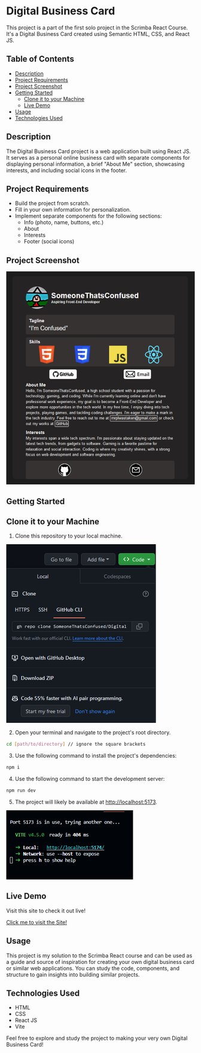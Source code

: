 # Digital Business Card

This project is a part of the first solo project in the Scrimba React Course. It's a Digital Business Card created using Semantic HTML, CSS, and React JS.

## Table of Contents
- [Description](#description)
- [Project Requirements](#project-requirements)
- [Project Screenshot](#project-screenshot)
- [Getting Started](#getting-started)
  - [Clone it to your Machine](#clone-it-to-your-machine)
  - [Live Demo](#live-demo)
- [Usage](#usage)
- [Technologies Used](#technologies-used)

## Description

The Digital Business Card project is a web application built using React JS. It serves as a personal online business card with separate components for displaying personal information, a brief "About Me" section, showcasing interests, and including social icons in the footer.

## Project Requirements

- Build the project from scratch.
- Fill in your own information for personalization.
- Implement separate components for the following sections:
  - Info (photo, name, buttons, etc.)
  - About
  - Interests
  - Footer (social icons)

## Project Screenshot

![](./src/readme-visual-aids/completed-project.png)

## Getting Started

## Clone it to your Machine
1. Clone this repository to your local machine.
   
![](./src/readme-visual-aids/step1.png)

2. Open your terminal and navigate to the project's root directory.
```bash
cd [path/to/directory] // ignore the square brackets
```
3. Use the following command to install the project's dependencies:
```bash
npm i
```
4. Use the following command to start the development server:
```bash
npm run dev
```
5. The project will likely be available at [http://localhost:5173](http://localhost:5173).

![](./src/readme-visual-aids/step5.png)

## Live Demo

Visit this site to check it out live!

[Click me to visit the Site!](https://main--serene-melba-849c40.netlify.app/)

## Usage

This project is my solution to the Scrimba React course and can be used as a guide and source of inspiration for creating your own digital business card or similar web applications. You can study the code, components, and structure to gain insights into building similar projects.

## Technologies Used

- HTML
- CSS
- React JS
- Vite

Feel free to explore and study the project to making your very own Digital Business Card!
